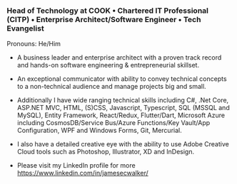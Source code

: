 ### Head of Technology at COOK • Chartered IT Professional (CITP) • Enterprise Architect/Software Engineer • Tech Evangelist
Pronouns: He/Him

- A business leader and enterprise architect with a proven track record and hands-on software engineering & entrepreneurial skillset.

- An exceptional communicator with ability to convey technical concepts to a non-technical audience and manage projects big and small.

- Additionally I have wide ranging technical skills including C#, .Net Core, ASP.NET MVC, HTML, (S)CSS, Javascript, Typescript, SQL (MSSQL and MySQL), Entity Framework, React/Redux, Flutter/Dart, Microsoft Azure including CosmosDB/Service Bus/Azure Functions/Key Vault/App Configuration, WPF and Windows Forms, Git, Mercurial.

- I also have a detailed creative eye with the ability to use Adobe Creative Cloud tools such as Photoshop, Illustrator, XD and InDesign. 

- Please visit my LinkedIn profile for more https://www.linkedin.com/in/jamesecwalker/

<!--
**jamesecwalker/jamesecwalker** is a ✨ _special_ ✨ repository because its `README.md` (this file) appears on your GitHub profile.

Here are some ideas to get you started:

- 🔭 I’m currently working on ...
- 🌱 I’m currently learning ...
- 👯 I’m looking to collaborate on ...
- 🤔 I’m looking for help with ...
- 💬 Ask me about ...
- 📫 How to reach me: ...
- 😄 Pronouns: ...
- ⚡ Fun fact: ...
-->
